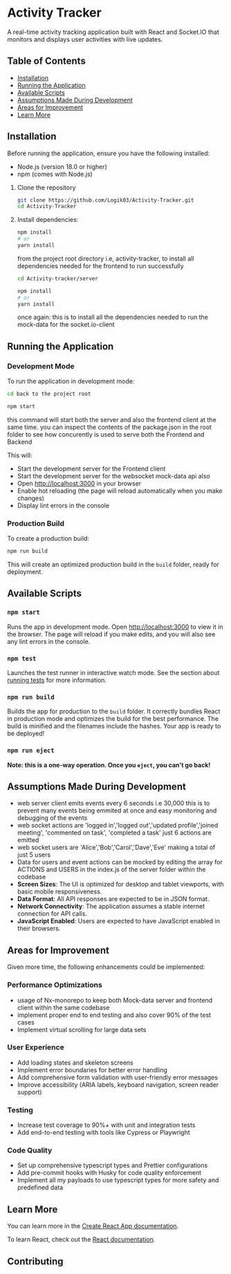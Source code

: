 # Activity Tracker

A real-time activity tracking application built with React and Socket.IO that monitors and displays user activities with live updates.

## Table of Contents

- [Installation](#installation)
- [Running the Application](#running-the-application)
- [Available Scripts](#available-scripts)
- [Assumptions Made During Development](#assumptions-made-during-development)
- [Areas for Improvement](#areas-for-improvement)
- [Learn More](#learn-more)

## Installation

Before running the application, ensure you have the following installed:
- Node.js (version 18.0 or higher)
- npm (comes with Node.js)

1. Clone the repository
   ```bash
   git clone https://github.com/Logik03/Activity-Tracker.git
   cd Activity-Tracker
   ```

2. Install dependencies:
   
   ```bash
   npm install
   # or
   yarn install
   ```
   from the project root directory i.e, activity-tracker, to install all dependencies needed for the frontend to run successfully 

   ```bash
   cd Activity-tracker/server
   ```

   ```bash
   npm install
   # or
   yarn install
   ```
   once again: this is to install all the dependencies needed to run the mock-data for the socket.io-client  

## Running the Application

### Development Mode
To run the application in development mode:

```bash
cd back to the project root
```

```bash
npm start
```

this command will start both the server and also the frontend client at the same time. you can inspect the contents of the package.json in the root folder to see how concurently is used to serve both the Frontend and Backend 

This will:
- Start the development server for the Frontend client 
- Start the development server for the websocket mock-data api also
- Open [http://localhost:3000](http://localhost:3000) in your browser
- Enable hot reloading (the page will reload automatically when you make changes)
- Display lint errors in the console

### Production Build
To create a production build:

```bash
npm run build
```

This will create an optimized production build in the `build` folder, ready for deployment.

## Available Scripts

### `npm start`
Runs the app in development mode. Open [http://localhost:3000](http://localhost:3000) to view it in the browser. The page will reload if you make edits, and you will also see any lint errors in the console.

### `npm test`
Launches the test runner in interactive watch mode. See the section about [running tests](https://facebook.github.io/create-react-app/docs/running-tests) for more information.

### `npm run build`
Builds the app for production to the `build` folder. It correctly bundles React in production mode and optimizes the build for the best performance. The build is minified and the filenames include the hashes. Your app is ready to be deployed!

### `npm run eject`
**Note: this is a one-way operation. Once you `eject`, you can't go back!**

## Assumptions Made During Development
- web server client emits events every 6 seconds i.e 30,000 this is to prevent many events being emmited at once and easy monitoring and debugging of the events
- web socket actions are 'logged in','logged out','updated profile','joined meeting', 'commented on task', 'completed a task' just 6 actions are emitted
- web socket users are 'Alice','Bob','Carol','Dave','Eve' making a total of just 5 users
- Data for users and event actions can be mocked by editing the array for ACTIONS and USERS in the index.js of the server folder within the codebase
- **Screen Sizes**: The UI is optimized for desktop and tablet viewports, with basic mobile responsiveness.
- **Data Format**: All API responses are expected to be in JSON format.
- **Network Connectivity**: The application assumes a stable internet connection for API calls.
- **JavaScript Enabled**: Users are expected to have JavaScript enabled in their browsers.

## Areas for Improvement

Given more time, the following enhancements could be implemented:

### Performance Optimizations
- usage of Nx-monorepo to keep both Mock-data server and frontend client within the same codebase
- implement proper end to end testing and also cover 90% of the test cases
- Implement virtual scrolling for large data sets

### User Experience
- Add loading states and skeleton screens
- Implement error boundaries for better error handling
- Add comprehensive form validation with user-friendly error messages
- Improve accessibility (ARIA labels, keyboard navigation, screen reader support)

### Testing
- Increase test coverage to 90%+ with unit and integration tests
- Add end-to-end testing with tools like Cypress or Playwright

### Code Quality
- Set up comprehensive typescript types and Prettier configurations
- Add pre-commit hooks with Husky for code quality enforcement
- Implement all my payloads to use typescript types for more safety and predefined data

## Learn More

You can learn more in the [Create React App documentation](https://facebook.github.io/create-react-app/docs/getting-started).

To learn React, check out the [React documentation](https://reactjs.org/).

## Contributing
